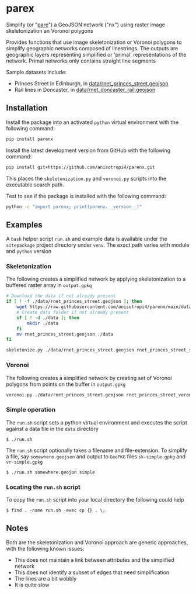 # parex

Simplify (or "[pare](https://dictionary.cambridge.org/dictionary/english/pare)") a GeoJSON network ("nx") using raster image skeletonization an Voronoi polygons

Provides functions that use image skeletonization or Voronoi polygons to simplify geographic networks composed of linestrings. The outputs are geographic layers representing simplified or 'primal' representations of the network. Primal networks only contains straight line segments

Sample datasets include:

- Princes Street in Edinburgh, in [data/rnet_princes_street.geojson](https://github.com/anisotropi4/parenx/blob/main/data/rnet_princes_street.geojson)
- Rail lines in Doncaster, in [data/rnet_doncaster_rail.geojson](https://github.com/anisotropi4/parenx/blob/main/data/rnet_doncaster_rail.geojson)
<!-- Todo: add more -->

## Installation

Install the package into an activated `python` virtual environment with the following command:

```bash
pip install parenx
```

Install the latest development version from GitHub with the following command:

```bash
pip install git+https://github.com/anisotropi4/parenx.git
```

This places the `skeletonization.py` and `voronoi.py` scripts into the executable search path.

Test to see if the package is installed with the following command:

```bash
python -c "import parenx; print(parenx.__version__)"
```

## Examples

A `bash` helper script `run.sh` and example data is available under the `sitepackage` project directory under `venv`. The exact path varies with module and `python` version

### Skeletonization
The following creates a simplified network by applying skeletonization to a buffered raster array in `output.gpkg`
<!--     
    (venv) $ ./skeletonize.py data/rnet_princes_street.geojson
    -->

```bash
# Download the data if not already present
if [ ! -f ./data/rnet_princes_street.geojson ]; then
    wget https://raw.githubusercontent.com/anisotropi4/parenx/main/data/rnet_princes_street.geojson
    # Create data folder if not already present
    if [ ! -d ./data ]; then
        mkdir ./data
    fi
    mv rnet_princes_street.geojson ./data
fi
```

```bash
skeletonize.py ./data/rnet_princes_street.geojson rnet_princes_street_skeletonized.gpkg
```


### Voronoi
The following creates a simplified network by creating set of Voronoi polygons from points on the buffer in `output.gpkg`
<!--    
    (venv) $ ./voronoi.py data/rnet_princes_street.geojson -->

```bash
voronoi.py ./data/rnet_princes_street.geojson rnet_princes_street_voronoi.gpkg
```

### Simple operation
The `run.sh` script sets a python virtual environment and executes the script against a data file in the `data` directory

    $ ./run.sh

The `run.sh` script optionally takes a filename and file-extension. To simplify a file, say `somewhere.geojson` and output to `GeoPKG` files `sk-simple.gpkg` and `vr-simple.gpkg`
    
    $ ./run.sh somewhere.geojon simple

### Locating the `run.sh` script
To copy the `run.sh` script into your local directory the following could help

    $ find . -name run.sh -exec cp {} . \;


## Notes
Both are the skeletonization and Voronoi approach are generic approaches, with the following known issues:

* This does not maintain a link between attributes and the simplified network
* This does not identify a subset of edges that need simplification
* The lines are a bit wobbly
* It is quite slow
